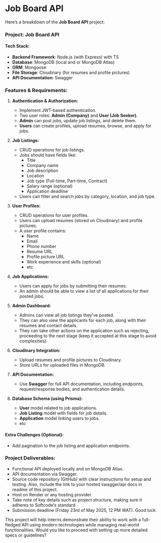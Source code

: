 # Job Board API

Here’s a breakdown of the **Job Board API** project:

### **Project: Job Board API**

#### **Tech Stack:**
- **Backend Framework**: Node.js (with Express) with TS
- **Database**: MongoDB (local and or MongoDB Atlas)
- **ORM**: Mongoose
- **File Storage**: Cloudinary (for resumes and profile pictures)
- **API Documentation**: Swagger

### **Features & Requirements:**

1. **Authentication & Authorization:**
   - Implement JWT-based authentication.
   - Two user roles: **Admin (Company)** and **User (Job Seeker)**.
   - **Admin** can post jobs, update job listings, and delete them.
   - **Users** can create profiles, upload resumes, browse, and apply for jobs.

2. **Job Listings:**
   - CRUD operations for job listings.
   - Jobs should have fields like: 
     - Title
     - Company name
     - Job description
     - Location
     - Job type (Full-time, Part-time, Contract)
     - Salary range (optional)
     - Application deadline
   - Users can filter and search jobs by category, location, and job type.

3. **User Profiles:**
   - CRUD operations for user profiles.
   - Users can upload resumes (stored on Cloudinary) and profile pictures.
   - A user profile contains:
     - Name
     - Email
     - Phone number
     - Resume URL
     - Profile picture URL
     - Work experience and skills (optional)
     - etc

4. **Job Applications:**
   - Users can apply for jobs by submitting their resumes.
   - An admin should be able to view a list of all applications for their posted jobs.

5. **Admin Dashboard:**
   - Admins can view all job listings they’ve posted.
   - They can also view the applicants for each job, along with their resumes and contact details.
   - They can take other actions on the application such as rejecting, proceeding to the next stage (keep it accepted at this stage to avoid complexities)

6. **Cloudinary Integration:**
   - Upload resumes and profile pictures to Cloudinary.
   - Store URLs for uploaded files in MongoDB.

7. **API Documentation:**
   - Use **Swagger** for full API documentation, including endpoints, request/response bodies, and authentication details.

8. **Database Schema (using Prisma):**
   - **User** model related to job applications.
   - **Job Listing** model with fields for job details.
   - **Application** model linking users to jobs.
   - etc

#### **Extra Challenges (Optional):**
- Add pagination to the job listing and application endpoints.

### **Project Deliverables:**
- Functional API deployed locally and on MongoDB Atlas.
- API documentation via Swagger.
- Source code repository (GitHub) with clear instructions for setup and testing. Also, include the link to your hosted swagger/api docs in readme of this project.
- Host on Render or any hosting provider.
- Take note of key details such as project structure, making sure it adheres to Softcode's standard
- Submission deadline (Friday 23rd of May 2025, 12 PM WAT). Good luck

This project will help interns demonstrate their ability to work with a full-fledged API using modern technologies while managing real-world functionalities. Would you like to proceed with setting up more detailed specs or guidelines?
